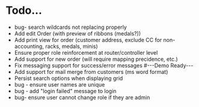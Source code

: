 # Todo...
* bug- search wildcards not replacing properly
* Add edit Order (with preview of ribbons (medals?))
* Add print view for order (customer address, exclude CC for non-accounting, racks, medals, minis)
* Ensure proper role reinforcement at router/controller level
* Add support for new order (will require mapping precidence, etc.)
* Fix messaging support for success/error messages
#---Demo Ready---
* Add support for mail merge from customers (ms word format)
* Persist search options when displaying grid
* bug - ensure user names are unique
* bug - add "login failed" message to login
* bug- ensure user cannot change role if they are admin